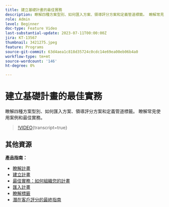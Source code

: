 ```yaml
---
title: 建立基礎計畫的最佳實務
description: 瞭解四種方案型別、如何匯入方案、領導評分方案和定義管道標籤。 瞭解常見使用案例和最佳實務。
role: Admin
level: Beginner
doc-type: Feature Video
last-substantial-update: 2023-07-11T00:00:00Z
jira: KT-13567
thumbnail: 3421275.jpeg
feature: Programs
source-git-commit: 63d4aea1c818d35724c0cdc14e69ea00eb06b4a0
workflow-type: tm+mt
source-wordcount: '146'
ht-degree: 0%

---
```



# 建立基礎計畫的最佳實務

瞭解四種方案型別、如何匯入方案、領導評分方案和定義管道標籤。 瞭解常見使用案例和最佳實務。

>[!VIDEO](https://video.tv.adobe.com/v/3421275/?learn=on){transcript=true}

## 其他資源

**產品指南：**

* [瞭解計畫](https://experienceleague.adobe.com/docs/marketo/using/product-docs/core-marketo-concepts/programs/creating-programs/understanding-programs.html)
* [建立計畫](https://experienceleague.adobe.com/docs/marketo/using/product-docs/core-marketo-concepts/programs/creating-programs/create-a-program.html)
* [最佳實務：如何組織您的計畫](https://experienceleague.adobe.com/docs/marketo/using/product-docs/core-marketo-concepts/programs/working-with-programs/best-practice-how-to-organize-your-programs.html)
* [匯入計畫](https://experienceleague.adobe.com/docs/marketo/using/product-docs/core-marketo-concepts/programs/working-with-programs/import-a-program.html)
* [瞭解標籤](https://experienceleague.adobe.com/docs/marketo/using/product-docs/core-marketo-concepts/programs/working-with-programs/understanding-tags.html)
* [潛在客戶評分的最終指南](https://business.adobe.com/resources/guides/lead-scoring.html)
